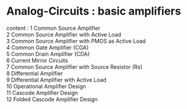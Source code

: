 # Analog-Circuits : basic amplifiers 
content : 
1  Common Source Amplifier  
2  Common Source Amplifier with Active Load  
3  Common Source Amplifier with PMOS as Active Load  
4  Common Gate Amplifier (CGA)  
5  Common Drain Amplifier (CDA)  
6  Current Mirror Circuits  
7  Common Source Amplifier with Source Resistor (Rs)  
8  Differential Amplifier  
9  Differential Amplifier with Active Load  
10 Operational Amplifier Design  
11 Cascode Amplifier Design  
12 Folded Cascode Amplifier Design  
